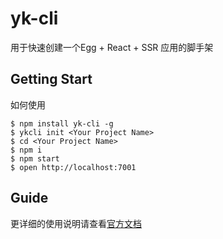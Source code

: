 # yk-cli

用于快速创建一个Egg + React + SSR 应用的脚手架

## Getting Start

如何使用

```
$ npm install yk-cli -g
$ ykcli init <Your Project Name>
$ cd <Your Project Name>
$ npm i
$ npm start
$ open http://localhost:7001
```

## Guide

更详细的使用说明请查看[官方文档](http://ykfe.net)